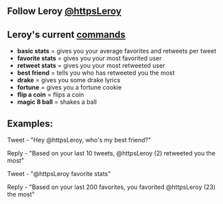 ## Follow Leroy [@httpsLeroy](https://twitter.com/httpsLeroy?lang=en)


## Leroy's current [commands](https://pastebin.com/5KkfFJsH)
* __basic stats__ = gives you your average favorites and retweets per tweet
* __favorite stats__ = gives you your most favorited user
* __retweet stats__ = gives you your most retweeted user
* __best friend__ = tells you who has retweeted you the most
* __drake__ = gives you some drake lyrics
* __fortune__ = gives you a fortune cookie
* __flip a coin__ = flips a coin
* __magic 8 ball__ = shakes a ball


## Examples:


Tweet - "Hey @httpsLeroy, who's my best friend?"


Reply - "Based on your last 10 tweets, @httpsLeroy (2) retweeted you the most"


Tweet - "@httpsLeroy favorite stats"


Reply - "Based on your last 200 favorites, you favorited @httpsLeroy (23) the most"
